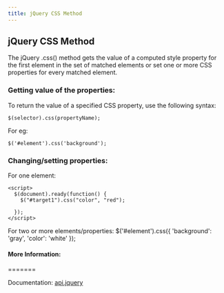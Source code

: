 ```yaml
---
title: jQuery CSS Method
---
```

## jQuery CSS Method

The jQuery .css() method gets the value of a computed style property for the first element in the set of matched elements or set one or more CSS properties for every matched element.

### Getting value of the properties:

To return the value of a specified CSS property, use the following syntax:

    $(selector).css(propertyName);
For eg:

    $('#element').css('background');

### Changing/setting properties:
For one element:

    <script>
      $(document).ready(function() {
        $("#target1").css("color", "red");

      });
    </script>

For two or more elements/properties:
    $('#element').css({
        'background': 'gray',
        'color': 'white'
    });

<!-- The article goes here, in GitHub-flavored Markdown. Feel free to add YouTube videos, images, and CodePen/JSBin embeds  -->

#### More Information:

<!-- Please add any articles you think might be helpful to read before writing the article -->
=======

Documentation: <a href='http://api.jquery.com/css/' target='_blank' rel='nofollow'>api.jquery</a>

